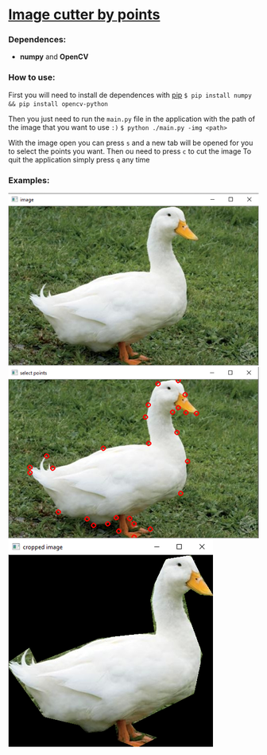 # [Image cutter by points](https://github.com/LucasdRossi/image-cutter)

### Dependences:
- **numpy** and **OpenCV**

### How to use:
First you will need to install de dependences with [pip](https://pypi.org/project/pip/)
`$ pip install numpy && pip install opencv-python`

Then you just need to run the `main.py` file in the application with the path of the image that you want to use `:)`
`$ python ./main.py -img <path>`

With the image open you can press `s` and a new tab will be opened for you to select the points you want. Then ou need to press `c` to cut the image
To quit the application simply press `q` any time

### Examples:
![](./examples/1.png)
![](./examples/2.png)
![](./examples/3.png)
